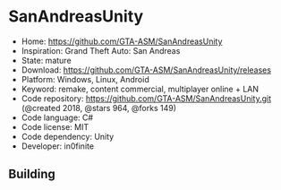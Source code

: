 # SanAndreasUnity

- Home: https://github.com/GTA-ASM/SanAndreasUnity
- Inspiration: Grand Theft Auto: San Andreas
- State: mature
- Download: https://github.com/GTA-ASM/SanAndreasUnity/releases
- Platform: Windows, Linux, Android
- Keyword: remake, content commercial, multiplayer online + LAN
- Code repository: https://github.com/GTA-ASM/SanAndreasUnity.git (@created 2018, @stars 964, @forks 149)
- Code language: C#
- Code license: MIT
- Code dependency: Unity
- Developer: in0finite

## Building
